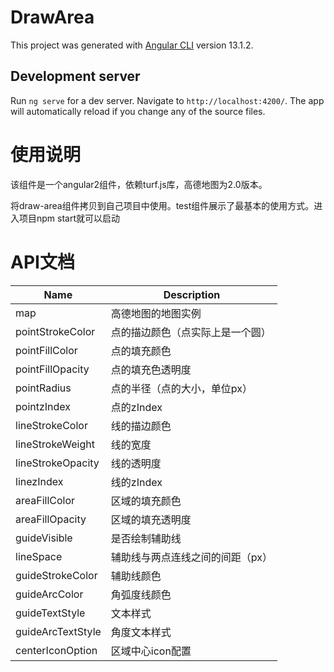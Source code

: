 # DrawArea

This project was generated with [Angular CLI](https://github.com/angular/angular-cli) version 13.1.2.

## Development server

Run `ng serve` for a dev server. Navigate to `http://localhost:4200/`. The app will automatically reload if you change any of the source files.

# 使用说明

该组件是一个angular2组件，依赖turf.js库，高德地图为2.0版本。

将draw-area组件拷贝到自己项目中使用。test组件展示了最基本的使用方式。进入项目npm start就可以启动

# API文档

| Name | Description |
| ---- | ---- |
| map  | 高德地图的地图实例|
| pointStrokeColor | 点的描边颜色（点实际上是一个圆）|
| pointFillColor | 点的填充颜色 |
| pointFillOpacity | 点的填充色透明度 |
| pointRadius | 点的半径（点的大小，单位px） |
| pointzIndex | 点的zIndex |
| lineStrokeColor | 线的描边颜色 |
| lineStrokeWeight | 线的宽度 |
| lineStrokeOpacity | 线的透明度 |
| linezIndex | 线的zIndex |
| areaFillColor | 区域的填充颜色 |
| areaFillOpacity | 区域的填充透明度 |
| guideVisible | 是否绘制辅助线 |
| lineSpace | 辅助线与两点连线之间的间距（px） |
| guideStrokeColor | 辅助线颜色 |
| guideArcColor | 角弧度线颜色 |
| guideTextStyle| 文本样式 |
| guideArcTextStyle| 角度文本样式 |
| centerIconOption | 区域中心icon配置 |





